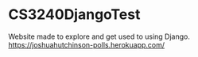 # CS3240DjangoTest
Website made to explore and get used to using Django.
https://joshuahutchinson-polls.herokuapp.com/
